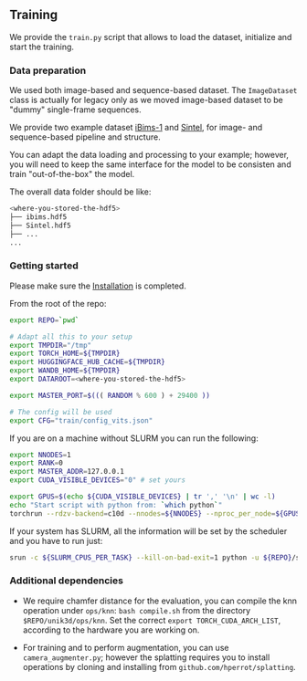 ## Training

We provide the `train.py` script that allows to load the dataset, initialize and start the training.

### Data preparation

We used both image-based and sequence-based dataset. The `ImageDataset` class is actually for legacy only as we moved image-based dataset to be "dummy" single-frame sequences.

We provide two example dataset [iBims-1](https://drive.google.com/file/d/1etz6Iv2ljix2eMc7nDO-DoXMpDrPbWza/view?usp=drive_link) and [Sintel](https://drive.google.com/file/d/1ZO565_ZWkWQCNhlFa404ctew-w8IbiVh/view?usp=drive_link), for image- and sequence-based pipeline and structure.

You can adapt the data loading and processing to your example; however, you will need to keep the same interface for the model to be consisten and train "out-of-the-box" the model.

The overall data folder should be like:

```bash
<where-you-stored-the-hdf5>
├── ibims.hdf5
├── Sintel.hdf5
├── ...
...
```

### Getting started
Please make sure the [Installation](../README.md#installation) is completed.

From the root of the repo:

```bash
export REPO=`pwd`

# Adapt all this to your setup
export TMPDIR="/tmp"
export TORCH_HOME=${TMPDIR}
export HUGGINGFACE_HUB_CACHE=${TMPDIR}
export WANDB_HOME=${TMPDIR}
export DATAROOT=<where-you-stored-the-hdf5>

export MASTER_PORT=$((( RANDOM % 600 ) + 29400 ))

# The config will be used
export CFG="train/config_vits.json"
```

If you are on a machine without SLURM you can run the following:
```bash
export NNODES=1
export RANK=0
export MASTER_ADDR=127.0.0.1
export CUDA_VISIBLE_DEVICES="0" # set yours

export GPUS=$(echo ${CUDA_VISIBLE_DEVICES} | tr ',' '\n' | wc -l)
echo "Start script with python from: `which python`"
torchrun --rdzv-backend=c10d --nnodes=${NNODES} --nproc_per_node=${GPUS} --rdzv-endpoint ${MASTER_ADDR}:${MASTER_PORT} ${REPO}/scripts/train.py --config-file ${REPO}/configs/${CFG} --distributed
```

If your system has SLURM, all the information will be set by the scheduler and you have to run just:
```bash
srun -c ${SLURM_CPUS_PER_TASK} --kill-on-bad-exit=1 python -u ${REPO}/scripts/train.py --config-file ${REPO}/configs/${CFG} --master-port ${MASTER_PORT} --distributed
```

### Additional dependencies

- We require chamfer distance for the evaluation, you can compile the knn operation under `ops/knn`: `bash compile.sh` from the directory `$REPO/unik3d/ops/knn`. Set the correct `export TORCH_CUDA_ARCH_LIST`, according to the hardware you are working on.

- For training and to perform augmentation, you can use `camera_augmenter.py`; however the splatting requires you to install operations by cloning and installing from `github.com/hperrot/splatting`.